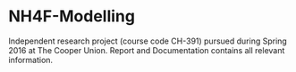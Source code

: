 # NH4F-Modelling

Independent research project (course code CH-391) pursued during Spring 2016 at The Cooper Union.
Report and Documentation contains all relevant information.
